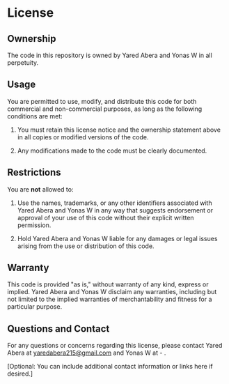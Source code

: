 # License

## Ownership

The code in this repository is owned by Yared Abera and Yonas W in all perpetuity.

## Usage

You are permitted to use, modify, and distribute this code for both commercial and non-commercial purposes, as long as the following conditions are met:

1. You must retain this license notice and the ownership statement above in all copies or modified versions of the code.

2. Any modifications made to the code must be clearly documented.

## Restrictions

You are **not** allowed to:

1. Use the names, trademarks, or any other identifiers associated with Yared Abera and Yonas W in any way that suggests endorsement or approval of your use of this code without their explicit written permission.

2. Hold Yared Abera and Yonas W liable for any damages or legal issues arising from the use or distribution of this code.

## Warranty

This code is provided "as is," without warranty of any kind, express or implied. Yared Abera and Yonas W disclaim any warranties, including but not limited to the implied warranties of merchantability and fitness for a particular purpose.

## Questions and Contact

For any questions or concerns regarding this license, please contact Yared Abera at yaredabera215@gmail.com and Yonas W at - .

[Optional: You can include additional contact information or links here if desired.]

